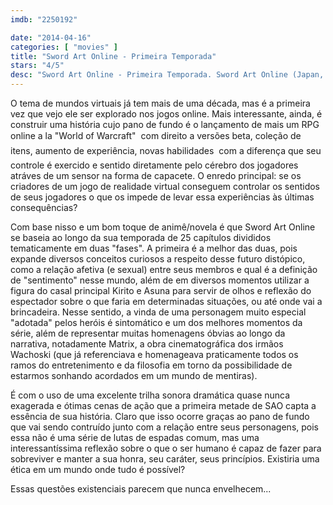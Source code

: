 ```yaml
---
imdb: "2250192"

date: "2014-04-16"
categories: [ "movies" ]
title: "Sword Art Online - Primeira Temporada"
stars: "4/5"
desc: "Sword Art Online - Primeira Temporada. Sword Art Online (Japan, 2012). Dirigido por Tomohiko Ito, Alex Von David, Pyeon-Gang Ho, Yoshiyuki Fujiwara, Yasuyuki Fuse, Makoto Hoshino, Shigetaka Ikeda, Takahiro Shikama, Tatsumi Fujii. Escrito por Reki Kawahara, Alex Von David, Yukito Kizawa, Yukie Sugawara, Yoshikazu Mukai, Munemasa Nakamoto, Shûji Iriyama, Naoki Shôji. Com Yoshitsugu Matsuoka, Bryce Papenbrook, Cherami Leigh, Haruka Tomatsu, Kanae Itô, Ayana Taketatsu."
---
```

O tema de mundos virtuais já tem mais de uma década, mas é a primeira vez que vejo ele ser explorado nos jogos online. Mais interessante, ainda, é construir uma história cujo pano de fundo é o lançamento de mais um RPG online a la "World of Warcraft"  com direito a versões beta, coleção de itens, aumento de experiência, novas habilidades  com a diferença que seu controle é exercido e sentido diretamente pelo cérebro dos jogadores atráves de um sensor na forma de capacete. O enredo principal: se os criadores de um jogo de realidade virtual conseguem controlar os sentidos de seus jogadores o que os impede de levar essa experiências às últimas consequências?

Com base nisso e um bom toque de animê/novela é que Sword Art Online se baseia ao longo da sua temporada de 25 capítulos divididos tematicamente em duas "fases". A primeira é a melhor das duas, pois expande diversos conceitos curiosos a respeito desse futuro distópico, como a relação afetiva (e sexual) entre seus membros e qual é a definição de "sentimento" nesse mundo, além de em diversos momentos utilizar a figura do casal principal Kirito e Asuna para servir de olhos e reflexão do espectador sobre o que faria em determinadas situações, ou até onde vai a brincadeira. Nesse sentido, a vinda de uma personagem muito especial "adotada" pelos heróis é sintomático e um dos melhores momentos da série, além de representar muitas homenagens óbvias ao longo da narrativa, notadamente Matrix, a obra cinematográfica dos irmãos Wachoski (que já referenciava e homenageava praticamente todos os ramos do entretenimento e da filosofia em torno da possibilidade de estarmos sonhando acordados em um mundo de mentiras).

É com o uso de uma excelente trilha sonora dramática quase nunca exagerada e ótimas cenas de ação que a primeira metade de SAO capta a essência de sua história. Claro que isso ocorre graças ao pano de fundo que vai sendo contruído junto com a relação entre seus personagens, pois essa não é uma série de lutas de espadas comum, mas uma interessantíssima reflexão sobre o que o ser humano é capaz de fazer para sobreviver e manter a sua honra, seu caráter, seus princípios. Existiria uma ética em um mundo onde tudo é possível?

Essas questões existenciais parecem que nunca envelhecem...
